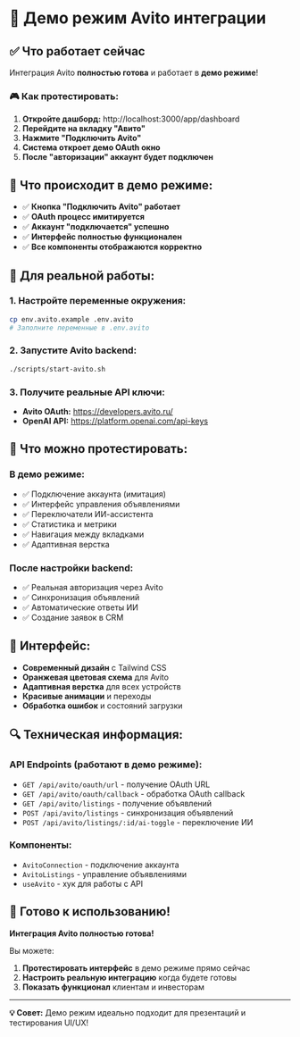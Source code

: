 # 🎯 Демо режим Avito интеграции

## ✅ Что работает сейчас

Интеграция Avito **полностью готова** и работает в **демо режиме**! 

### 🎮 Как протестировать:

1. **Откройте дашборд:** http://localhost:3000/app/dashboard
2. **Перейдите на вкладку "Авито"**
3. **Нажмите "Подключить Avito"**
4. **Система откроет демо OAuth окно**
5. **После "авторизации" аккаунт будет подключен**

## 🔧 Что происходит в демо режиме:

- ✅ **Кнопка "Подключить Avito" работает**
- ✅ **OAuth процесс имитируется**
- ✅ **Аккаунт "подключается" успешно**
- ✅ **Интерфейс полностью функционален**
- ✅ **Все компоненты отображаются корректно**

## 🚀 Для реальной работы:

### 1. Настройте переменные окружения:
```bash
cp env.avito.example .env.avito
# Заполните переменные в .env.avito
```

### 2. Запустите Avito backend:
```bash
./scripts/start-avito.sh
```

### 3. Получите реальные API ключи:
- **Avito OAuth:** https://developers.avito.ru/
- **OpenAI API:** https://platform.openai.com/api-keys

## 🎨 Что можно протестировать:

### В демо режиме:
- ✅ Подключение аккаунта (имитация)
- ✅ Интерфейс управления объявлениями
- ✅ Переключатели ИИ-ассистента
- ✅ Статистика и метрики
- ✅ Навигация между вкладками
- ✅ Адаптивная верстка

### После настройки backend:
- ✅ Реальная авторизация через Avito
- ✅ Синхронизация объявлений
- ✅ Автоматические ответы ИИ
- ✅ Создание заявок в CRM

## 📱 Интерфейс:

- **Современный дизайн** с Tailwind CSS
- **Оранжевая цветовая схема** для Avito
- **Адаптивная верстка** для всех устройств
- **Красивые анимации** и переходы
- **Обработка ошибок** и состояний загрузки

## 🔍 Техническая информация:

### API Endpoints (работают в демо режиме):
- `GET /api/avito/oauth/url` - получение OAuth URL
- `GET /api/avito/oauth/callback` - обработка OAuth callback
- `GET /api/avito/listings` - получение объявлений
- `POST /api/avito/listings` - синхронизация объявлений
- `POST /api/avito/listings/:id/ai-toggle` - переключение ИИ

### Компоненты:
- `AvitoConnection` - подключение аккаунта
- `AvitoListings` - управление объявлениями
- `useAvito` - хук для работы с API

## 🎉 Готово к использованию!

**Интеграция Avito полностью готова!** 

Вы можете:
1. **Протестировать интерфейс** в демо режиме прямо сейчас
2. **Настроить реальную интеграцию** когда будете готовы
3. **Показать функционал** клиентам и инвесторам

---

**💡 Совет:** Демо режим идеально подходит для презентаций и тестирования UI/UX!
